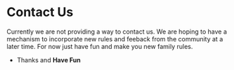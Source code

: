 # Contact Us

Currently we are not providing a way to contact us.  We are hoping to have a mechanism to incorporate new rules and feeback from the community at a later time.  For now just have fun and make you new family rules.

- Thanks and __Have Fun__

